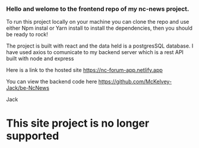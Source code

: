 ### Hello and welome to the frontend repo of my nc-news project.

To run this project locally on your machine you can clone the repo and use either Npm instal or Yarn install to install the dependencies, then you should be ready to rock!

The project is built with react and the data held is a postgresSQL database. I have used axios to comunicate to my backend server which is a rest API built with node and express

Here is a link to the hosted site https://nc-forum-app.netlify.app

You can view the backend code here https://github.com/McKelvey-Jack/be-NcNews

Jack

# This site project is no longer supported
